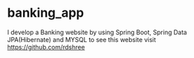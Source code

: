 # banking_app
I develop a Banking website by using Spring Boot, Spring Data JPA(Hibernate) and MYSQL to see this website visit https://github.com/rdshree
